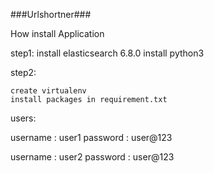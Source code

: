 ###Urlshortner###

How install Application

step1:
    install elasticsearch 6.8.0
    install python3

step2: 

    create virtualenv 
    install packages in requirement.txt


users:

username : user1
password : user@123

username : user2
password : user@123


